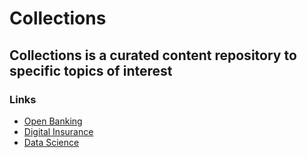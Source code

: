 # Collections

## Collections is a curated content repository to specific topics of interest

### Links
* [Open Banking](https://github.com/michihk/michihk.github.io/blob/master/content/OpenBanking.md)
* [Digital Insurance](https://github.com/michihk/michihk.github.io/blob/master/content/DigitalInsurance.md)
* [Data Science](https://github.com/michihk/michihk.github.io/blob/master/content//DataScience.md)
